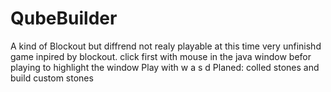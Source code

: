 # QubeBuilder

A kind of  Blockout but diffrend
not realy playable at this time
very unfinishd game inpired by blockout.
click first with mouse in the java window befor playing to highlight the window
Play with w a s d
Planed: colled stones and build custom stones
